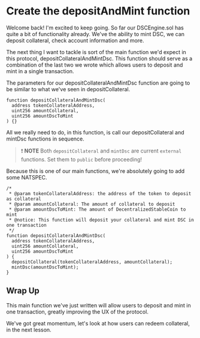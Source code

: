 # Create the depositAndMint function

Welcome back! I'm excited to keep going. So far our DSCEngine.sol has quite a bit of functionality already. We've the ability to mint DSC, we can deposit collateral, check account information and more.

The next thing I want to tackle is sort of the main function we'd expect in this protocol, depositCollateralAndMintDsc. This function should serve as a combination of the last two we wrote which allows users to deposit and mint in a single transaction.

The parameters for our depositCollateralAndMintDsc function are going to be similar to what we've seen in depositCollateral.

```solidity
function depositCollateralAndMintDsc(
  address tokenCollateralAddress,
  uint256 amountCollateral,
  uint256 amountDscToMint
) {}
```

All we really need to do, in this function, is call our depositCollateral and mintDsc functions in sequence.

> ❗ **NOTE**
> Both `depositCollateral` and `mintDsc` are current `external` functions. Set them to `public` before proceeding!

Because this is one of our main functions, we're absolutely going to add some NATSPEC.

```solidity
/*
 * @param tokenCollateralAddress: the address of the token to deposit as collateral
 * @param amountCollateral: The amount of collateral to deposit
 * @param amountDscToMint: The amount of DecentralizedStableCoin to mint
 * @notice: This function will deposit your collateral and mint DSC in one transaction
 */
function depositCollateralAndMintDsc(
  address tokenCollateralAddress,
  uint256 amountCollateral,
  uint256 amountDscToMint
) {
  depositCollateral(tokenCollateralAddress, amountCollateral);
  mintDsc(amountDscToMint);
}
```

## Wrap Up

This main function we've just written will allow users to deposit and mint in one transaction, greatly improving the UX of the protocol.

We've got great momentum, let's look at how users can redeem collateral, in the next lesson.
